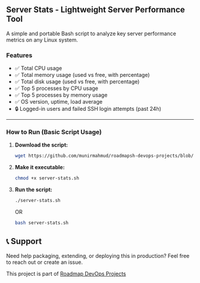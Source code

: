 ## Server Stats - Lightweight Server Performance Tool

A simple and portable Bash script to analyze key server performance metrics on any Linux system.

### Features

- ✅ Total CPU usage
- ✅ Total memory usage (used vs free, with percentage)
- ✅ Total disk usage (used vs free, with percentage)
- ✅ Top 5 processes by CPU usage
- ✅ Top 5 processes by memory usage
- ✅ OS version, uptime, load average
- 🔒 Logged-in users and failed SSH login attempts (past 24h)

---

### How to Run (Basic Script Usage)

1. **Download the script:**

   ```bash
   wget https://github.com/munirmahmud/roadmapsh-devops-projects/blob/main/01-beginner/01-server-performance-stats/server-stats.sh -O server-stats.sh


2. **Make it executable:**

   ```bash
   chmod +x server-stats.sh
   ```

3. **Run the script:**

   ```bash
   ./server-stats.sh
   ```

     OR

   ```bash
   bash server-stats.sh
   ```

## 📞 Support

Need help packaging, extending, or deploying this in production? Feel free to reach out or create an issue.


This project is part of [Roadmap DevOps Projects](https://roadmap.sh/projects/server-stats)